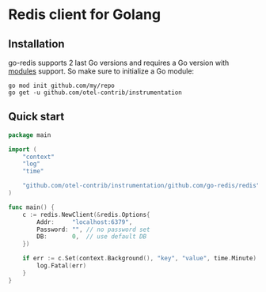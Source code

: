 # Redis client for Golang

## Installation

go-redis supports 2 last Go versions and requires a Go version with
[modules](https://github.com/golang/go/wiki/Modules) support. So make sure to initialize a Go module:

```shell
go mod init github.com/my/repo
go get -u github.com/otel-contrib/instrumentation
```

## Quick start

```go
package main

import (
    "context"
    "log"
    "time"

    "github.com/otel-contrib/instrumentation/github.com/go-redis/redis"
)

func main() {
    c := redis.NewClient(&redis.Options{
        Addr:     "localhost:6379",
        Password: "", // no password set
        DB:       0,  // use default DB
    })

    if err := c.Set(context.Background(), "key", "value", time.Minute).Err(); err != nil {
        log.Fatal(err)
    }
}
```
